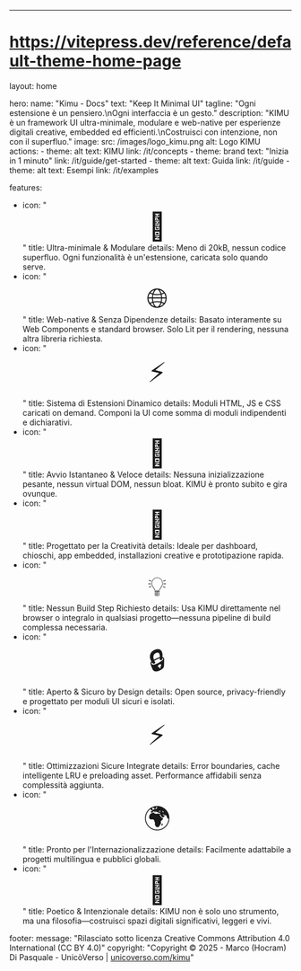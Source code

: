 ---
# https://vitepress.dev/reference/default-theme-home-page
layout: home

hero:
  name: "Kimu - Docs"
  text: "Keep It Minimal UI"
  tagline: "Ogni estensione è un pensiero.\nOgni interfaccia è un gesto."
  description: "KIMU è un framework UI ultra-minimale, modulare e web-native per esperienze digitali creative, embedded ed efficienti.\nCostruisci con intenzione, non con il superfluo."
  image:
    src: /images/logo_kimu.png
    alt: Logo KIMU
  actions:
    - theme: alt
      text: KIMU
      link: /it/concepts
    - theme: brand
      text: "Inizia in 1 minuto"
      link: /it/guide/get-started
    - theme: alt
      text: Guida
      link: /it/guide
    - theme: alt
      text: Esempi
      link: /it/examples

features:
  - icon: "<span style='font-size:3rem;display:flex;justify-content:center;'>🧩</span>"
    title: Ultra-minimale & Modulare
    details: Meno di 20kB, nessun codice superfluo. Ogni funzionalità è un'estensione, caricata solo quando serve.
  - icon: "<span style='font-size:3rem;display:flex;justify-content:center;'>🌐</span>"
    title: Web-native & Senza Dipendenze
    details: Basato interamente su Web Components e standard browser. Solo Lit per il rendering, nessuna altra libreria richiesta.
  - icon: "<span style='font-size:3rem;display:flex;justify-content:center;'>⚡</span>"
    title: Sistema di Estensioni Dinamico
    details: Moduli HTML, JS e CSS caricati on demand. Componi la UI come somma di moduli indipendenti e dichiarativi.
  - icon: "<span style='font-size:3rem;display:flex;justify-content:center;'>🚀</span>"
    title: Avvio Istantaneo & Veloce
    details: Nessuna inizializzazione pesante, nessun virtual DOM, nessun bloat. KIMU è pronto subito e gira ovunque.
  - icon: "<span style='font-size:3rem;display:flex;justify-content:center;'>🎨</span>"
    title: Progettato per la Creatività
    details: Ideale per dashboard, chioschi, app embedded, installazioni creative e prototipazione rapida.
  - icon: "<span style='font-size:3rem;display:flex;justify-content:center;'>💡</span>"
    title: Nessun Build Step Richiesto
    details: Usa KIMU direttamente nel browser o integralo in qualsiasi progetto—nessuna pipeline di build complessa necessaria.
  - icon: "<span style='font-size:3rem;display:flex;justify-content:center;'>🔒</span>"
    title: Aperto & Sicuro by Design
    details: Open source, privacy-friendly e progettato per moduli UI sicuri e isolati.
  - icon: "<span style='font-size:3rem;display:flex;justify-content:center;'>⚡</span>"
    title: Ottimizzazioni Sicure Integrate
    details: Error boundaries, cache intelligente LRU e preloading asset. Performance affidabili senza complessità aggiunta.
  - icon: "<span style='font-size:3rem;display:flex;justify-content:center;'>🌍</span>"
    title: Pronto per l'Internazionalizzazione
    details: Facilmente adattabile a progetti multilingua e pubblici globali.
  - icon: "<span style='font-size:3rem;display:flex;justify-content:center;'>🧘</span>"
    title: Poetico & Intenzionale
    details: KIMU non è solo uno strumento, ma una filosofia—costruisci spazi digitali significativi, leggeri e vivi.

footer:
  message: "Rilasciato sotto licenza Creative Commons Attribution 4.0 International (CC BY 4.0)"
  copyright: "Copyright © 2025 - Marco (Hocram) Di Pasquale - UnicòVerso | <a href='https://unicoverso.com/kimu' target='_blank'>unicoverso.com/kimu</a>"

